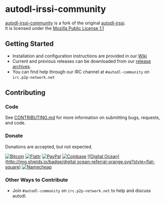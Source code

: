 # autodl-irssi-community

[autodl-irssi-community](https://github.com/autodl-community/autodl-irssi) is a fork of the original [autodl-irssi](http://sourceforge.net/projects/autodl-irssi/).  
It is licensed under the [Mozilla Public License 1.1](https://www.mozilla.org/MPL/1.1/)  

## Getting Started

* Installation and configuration instructions are provided in our [Wiki](https://github.com/autodl-community/autodl-irssi/wiki)
* Current and previous releases can be downloaded from our [release archives](http:/releases.autodl-community.com).
* You can find help through our IRC channel at ``#autodl-community`` on ``irc.p2p-network.net``

## Contributing

### Code

See [CONTRIBUTING.md](CONTRIBUTING.md) for more information on submitting bugs, requests, and code.

### Donate

Donations are accepted, but not expected.

[![Bitcoin](http://img.shields.io/badge/bitcoin-donate-green.svg?style=flat-square)](https://coinbase.com/autodlcommunity) [![Flattr](http://img.shields.io/badge/flattr-donate-green.svg?style=flat-square)](https://flattr.com/thing/1457186) [![PayPal](http://img.shields.io/badge/paypal-donate-green.svg?style=flat-square)](https://www.paypal.com/cgi-bin/webscr?cmd=_donations&business=88QE9ABP2X3RU&lc=US&item_name=autodl%2dcommunity&currency_code=USD)
[![Coinbase](http://img.shields.io/badge/coinbase-referral-orange.svg?style=flat-square)](https://www.coinbase.com/?r=533a0d846d997b3338000006&utm_campaign=user-referral&src=referral-link) [![Digital Ocean](http://img.shields.io/badge/digital ocean-referral-orange.svg?style=flat-square)](https://www.digitalocean.com/?refcode=3823208a0597)  [![Namecheap](http://img.shields.io/badge/namecheap-referral-orange.svg?style=flat-square)](http://www.namecheap.com/?aff=67208)

### Other Ways to Contribute

* Join ``#autodl-community`` on ``irc.p2p-network.net`` to help and discuss autodl.
